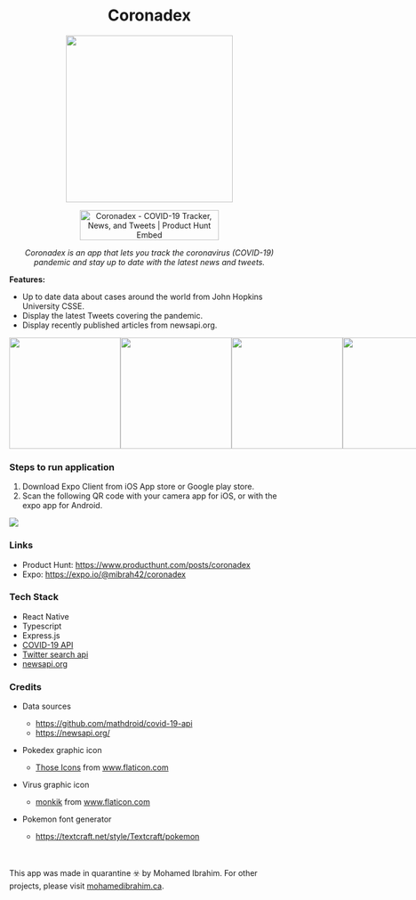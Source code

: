 <h1 align="center">Coronadex</h1>

<p align="center">
<img src="https://github.com/mibrah42/Coronadex/blob/master/assets/icon.png?raw=true" width="300"/>
</p>
<p align="center">
  <a href="https://www.producthunt.com/posts/coronadex?utm_source=badge-featured&utm_medium=badge&utm_souce=badge-coronadex" target="_blank"><img src="https://api.producthunt.com/widgets/embed-image/v1/featured.svg?post_id=188581&theme=dark" alt="Coronadex - COVID-19 Tracker, News, and Tweets | Product Hunt Embed" style="width: 250px; height: 54px;" width="200px"  /></a>
  </p>

<p align="center"><i>Coronadex is an app that lets you track the coronavirus (COVID-19) pandemic and stay up to date with the latest news and tweets.</i></p>


**Features:** 
- Up to date data about cases around the world from John Hopkins University CSSE.
- Display the latest Tweets covering the pandemic.
- Display recently published articles from newsapi.org.

<div style="display: flex;">
  <img src="https://github.com/mibrah42/Coronadex/blob/master/screenshots/home.png?raw=true" width="200" />
  <img src="https://github.com/mibrah42/Coronadex/blob/master/screenshots/countries.png?raw=true" width="200"/>
  <img src="https://github.com/mibrah42/Coronadex/blob/master/screenshots/tweets.png?raw=true" width="200"/>
  <img src="https://github.com/mibrah42/Coronadex/blob/master/screenshots/news.png?raw=true" width="200"/>
</div>

### Steps to run application
1. Download Expo Client from iOS App store or Google play store.
2. Scan the following QR code with your camera app for iOS, or with the expo app for Android. 

<img src="https://github.com/mibrah42/Coronadex/blob/master/screenshots/QRCode.png?raw=true"/>

### Links
- Product Hunt: https://www.producthunt.com/posts/coronadex
- Expo: https://expo.io/@mibrah42/coronadex

### Tech Stack
 - React Native
 - Typescript
 - Express.js
 - [COVID-19 API](https://github.com/mathdroid/covid-19-api)
 - [Twitter search api](https://developer.twitter.com/en/docs/tweets/search/api-reference/get-search-tweets)
 - [newsapi.org](https://newsapi.org/)

### Credits
 - Data sources
   - https://github.com/mathdroid/covid-19-api
   - https://newsapi.org/
 - Pokedex graphic icon
   - <a href="https://www.flaticon.com/authors/those-icons" title="Those Icons">Those Icons</a> from <a href="https://www.flaticon.com/" title="Flaticon"> www.flaticon.com</a>
 - Virus graphic icon
   - <a href="https://www.flaticon.com/authors/monkik" title="monkik">monkik</a> from <a href="https://www.flaticon.com/" title="Flaticon"> www.flaticon.com</a>
 - Pokemon font generator
   - https://textcraft.net/style/Textcraft/pokemon
   
   
   <br/>
   <br/>

This app was made in quarantine ☣️ by Mohamed Ibrahim. For other projects, please visit [mohamedibrahim.ca](http://mohamedibrahim.ca).
